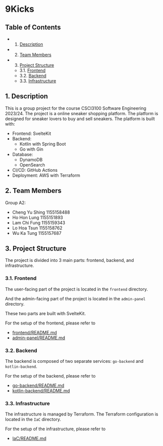 <!-- vscode-markdown-toc -->

<!-- vscode-markdown-toc-config
	numbering=true
	autoSave=true
	/vscode-markdown-toc-config -->
<!-- /vscode-markdown-toc -->

# 9Kicks

## Table of Contents

- 1. [Description](#Description)
- 2. [Team Members](#TeamMembers)
- 3. [Project Structure](#ProjectStructure)
  - 3.1. [Frontend](#Frontend)
  - 3.2. [Backend](#Backend)
  - 3.3. [Infrastructure](#Infrastructure)

## 1. <a name='Description'></a>Description

This is a group project for the course CSCI3100 Software Engineering 2023/24. The project is a online sneaker shopping platform. The platform is designed for sneaker lovers to buy and sell sneakers. The platform is built with:

- Frontend: SvelteKit
- Backend:
  - Kotlin with Spring Boot
  - Go with Gin
- Database:
  - DynamoDB
  - OpenSearch
- CI/CD: GitHub Actions
- Deployment: AWS with Terraform

## 2. <a name='TeamMembers'></a>Team Members

Group A2:

- Cheng Yu Shing 1155158488
- Ho Hon Lung 1155151893
- Lam Chi Fung 1155159343
- Lo Hoa Tsun 1155158762
- Wu Ka Tung 1155157687

## 3. <a name='ProjectStructure'></a>Project Structure

The project is divided into 3 main parts: frontend, backend, and infrastructure.

### 3.1. <a name='Frontend'></a>Frontend

The user-facing part of the project is located in the `frontend` directory.

And the admin-facing part of the project is located in the `admin-panel` directory.

These two parts are built with SvelteKit.

For the setup of the frontend, please refer to

- [frontend/README.md](https://github.com/9KicksXCUmart/9KicksShop/blob/main/README.md)
- [admin-panel/README.md](https://github.com/9KicksXCUmart/9Kicks-Admin-Panel/blob/main/README.md)

### 3.2. <a name='Backend'></a>Backend

The backend is composed of two separate services: `go-backend` and `kotlin-backend`.

For the setup of the backend, please refer to

- [go-backend/README.md](https://github.com/9KicksXCUmart/9Kicks-Mircoservices-Go/blob/main/README.md)
- [kotlin-backend/README.md](https://github.com/9KicksXCUmart/9Kicks-Mircoservices-Kotlin/blob/main/README.md)

### 3.3. <a name='Infrastructure'></a>Infrastructure

The infrastructure is managed by Terraform. The Terraform configuration is located in the `IaC` directory.

For the setup of the infrastructure, please refer to

- [IaC/README.md](https://github.com/9KicksXCUmart/9Kicks-IaC/blob/main/README.md)
